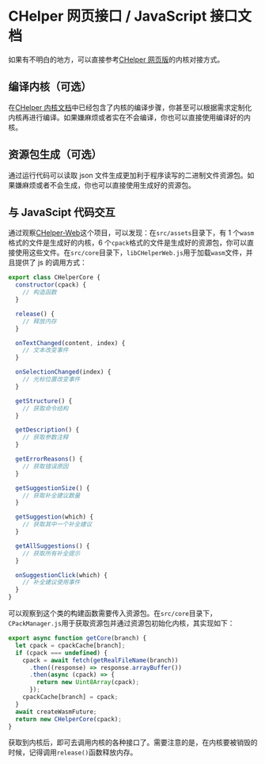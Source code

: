 # CHelper 网页接口 / JavaScript 接口文档

如果有不明白的地方，可以直接参考[CHelper 网页版](https://github.com/Yancey2023/chelper_web)的内核对接方式。

## 编译内核（可选）

在[CHelper 内核文档](./core.md)中已经包含了内核的编译步骤，你甚至可以根据需求定制化内核再进行编译。如果嫌麻烦或者实在不会编译，你也可以直接使用编译好的内核。

## 资源包生成（可选）

通过运行代码可以读取 json 文件生成更加利于程序读写的二进制文件资源包。如果嫌麻烦或者不会生成，你也可以直接使用生成好的资源包。

## 与 JavaScipt 代码交互

通过观察[CHelper-Web](https://github.com/Yancey2023/chelper_web)这个项目，可以发现：在`src/assets`目录下，有 1 个`wasm`格式的文件是生成好的内核，6 个`cpack`格式的文件是生成好的资源包，你可以直接使用这些文件。在`src/core`目录下，`libCHelperWeb.js`用于加载`wasm`文件，并且提供了 js 的调用方式：

```js
export class CHelperCore {
  constructor(cpack) {
    // 构造函数
  }

  release() {
    // 释放内存
  }

  onTextChanged(content, index) {
    // 文本改变事件
  }

  onSelectionChanged(index) {
    // 光标位置改变事件
  }

  getStructure() {
    // 获取命令结构
  }

  getDescription() {
    // 获取参数注释
  }

  getErrorReasons() {
    // 获取错误原因
  }

  getSuggestionSize() {
    // 获取补全建议数量
  }

  getSuggestion(which) {
    // 获取其中一个补全建议
  }

  getAllSuggestions() {
    // 获取所有补全提示
  }

  onSuggestionClick(which) {
    // 补全建议使用事件
  }
}
```

可以观察到这个类的构建函数需要传入资源包。在`src/core`目录下，`CPackManager.js`用于获取资源包并通过资源包初始化内核，其实现如下：

```js
export async function getCore(branch) {
  let cpack = cpackCache[branch];
  if (cpack === undefined) {
    cpack = await fetch(getRealFileName(branch))
      .then((response) => response.arrayBuffer())
      .then(async (cpack) => {
        return new Uint8Array(cpack);
      });
    cpackCache[branch] = cpack;
  }
  await createWasmFuture;
  return new CHelperCore(cpack);
}
```

获取到内核后，即可去调用内核的各种接口了。需要注意的是，在内核要被销毁的时候，记得调用`release()`函数释放内存。
